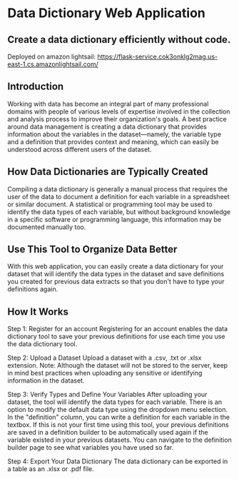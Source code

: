 # Data Dictionary Web Application
## Create a data dictionary efficiently without code.

Deployed on amazon lightsail: https://flask-service.cok3onklg2mag.us-east-1.cs.amazonlightsail.com/
## Introduction
Working with data has become an integral part of many professional domains with people of various levels of expertise involved in the collection and analysis process to improve their organization's goals. A best practice around data management is creating a data dictionary that provides information about the variables in the dataset—namely, the variable type and a definition that provides context and meaning, which can easily be understood across different users of the dataset.

## How Data Dictionaries are Typically Created
Compiling a data dictionary is generally a manual process that requires the user of the data to document a definition for each variable in a spreadsheet or similar document. A statistical or programming tool may be used to identify the data types of each variable, but without background knowledge in a specific software or programming language, this information may be documented manually too.

## Use This Tool to Organize Data Better
With this web application, you can easily create a data dictionary for your dataset that will identify the data types in the dataset and save definitions you created for previous data extracts so that you don't have to type your definitions again.

## How It Works
Step 1: Register for an account
Registering for an account enables the data dictionary tool to save your previous definitions for use each time you use the data dictionary tool.

Step 2: Upload a Dataset
Upload a dataset with a .csv, .txt or .xlsx extension. Note: Although the dataset will not be stored to the server, keep in mind best practices when uploading any sensitive or identifying information in the dataset.

Step 3: Verify Types and Define Your Variables
After uploading your dataset, the tool will identify the data types for each variable. There is an option to modify the default data type using the dropdown menu selection. In the "definition" column, you can write a definition for each variable in the textbox. If this is not your first time using this tool, your previous definitions are saved in a definition builder to be automatically used again if the variable existed in your previous datasets. You can navigate to the definition builder page to see what variables you have used so far.

Step 4: Export Your Data Dictionary
The data dictionary can be exported in a table as an .xlsx or .pdf file.
